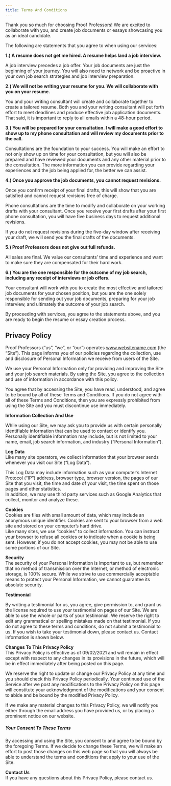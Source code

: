 ```yaml
---
title: Terms And Conditions
---
```

Thank you so much for choosing Proof Professors! We are excited to collaborate with you, and create job documents or essays showcasing you as an ideal candidate. 

The following are statements that you agree to when using our services:

**1.) A resume does not get me hired. A resume helps land a job interview.** 

A job interview precedes a job offer. Your job documents are just the beginning of your journey. You will also need to network and be proactive in your own job search strategies and job interview preparation.

**2.) We will not be writing your resume for you. We will collaborate with you on your resume.** 

You and your writing consultant will create and collaborate together to create a tailored resume. Both you and your writing consultant will put forth effort to meet deadlines and produce effective job application documents. That said, it is important to reply to all emails within a 48-hour period. 

**3.) You will be prepared for your consultation. I will make a good effort to show up to my phone consultation and will review my documents prior to the call.**

Consultations are the foundation to your success. You will make an effort to not only show up on time for your consultation, but you will also be prepared and have reviewed your documents and any other material prior to the consultation. The more information you can provide regarding your experiences and the job being applied for, the better we can assist.

**4.) Once you approve the job documents, you cannot request revisions.** 

Once you confirm receipt of your final drafts, this will show that you are satisfied and cannot request revisions free of charge.

Phone consultations are the time to modify and collaborate on your working drafts with your consultant. Once you receive your first drafts after your first phone consultation, you will have five business days to request additional revisions. 

If you do not request revisions during the five-day window after receiving your draft, we will send you the final drafts of the documents.

**5.) Proof Professors does not give out full refunds.** 

All sales are final. We value our consultants’ time and experience and want to make sure they are compensated for their hard work. 

**6.) You are the one responsible for the outcome of my job search, including any receipt of interviews or job offers.** 

Your consultant will work with you to create the most effective and tailored job documents for your chosen position, but you are the one solely responsible for sending out your job documents, preparing for your job interview, and ultimately the outcome of your job search.

By proceeding with services, you agree to the statements above, and you are ready to begin the resume or essay creation process.

## **Privacy Policy**

Proof Professors (“us”, “we”, or “our”) operates www.websitename.com (the “Site”). This page informs you of our policies regarding the collection, use and disclosure of Personal Information we receive from users of the Site.

We use your Personal Information only for providing and improving the Site and your job search materials. By using the Site, you agree to the collection and use of information in accordance with this policy.

You agree that by accessing the Site, you have read, understood, and agree to be bound by all of these Terms and Conditions. If you do not agree with all of these Terms and Conditions, then you are expressly prohibited from using the Site and you must discontinue use immediately.

**Information Collection And Use** 

While using our Site, we may ask you to provide us with certain personally identifiable information that can be used to contact or identify you. Personally identifiable information may include, but is not limited to your name, email, job search information, and industry (“Personal Information”).

**Log Data**\
Like many site operators, we collect information that your browser sends whenever you visit our Site (“Log Data”).

This Log Data may include information such as your computer’s Internet Protocol (“IP”) address, browser type, browser version, the pages of our Site that you visit, the time and date of your visit, the time spent on those pages and other statistics.\
In addition, we may use third party services such as Google Analytics that collect, monitor and analyze these.

**Cookies**\
Cookies are files with small amount of data, which may include an anonymous unique identifier. Cookies are sent to your browser from a web site and stored on your computer’s hard drive.\
Like many sites, we use “cookies” to collect information. You can instruct your browser to refuse all cookies or to indicate when a cookie is being sent. However, if you do not accept cookies, you may not be able to use some portions of our Site.

**Security**\
The security of your Personal Information is important to us, but remember that no method of transmission over the Internet, or method of electronic storage, is 100% secure. While we strive to use commercially acceptable means to protect your Personal Information, we cannot guarantee its absolute security.

**Testimonial**

By writing a testimonial for us, you agree, give permission to, and grant us the license required to use your testimonial on pages of our Site. We are able to use the whole or parts of your testimonial. We reserve the right to edit any grammatical or spelling mistakes made on that testimonial. If you do not agree to these terms and conditions, do not submit a testimonial to us. If you wish to take your testimonial down, please contact us. Contact information is shown below.

**Changes To This Privacy Policy**\
This Privacy Policy is effective as of 09/02/2021 and will remain in effect except with respect to any changes in its provisions in the future, which will be in effect immediately after being posted on this page.

We reserve the right to update or change our Privacy Policy at any time and you should check this Privacy Policy periodically. Your continued use of the Service after we post any modifications to the Privacy Policy on this page will constitute your acknowledgment of the modifications and your consent to abide and be bound by the modified Privacy Policy.

If we make any material changes to this Privacy Policy, we will notify you either through the email address you have provided us, or by placing a prominent notice on our website.

##### Your Consent To These Terms

By accessing and using the Site, you consent to and agree to be bound by the foregoing Terms. If we decide to change these Terms, we will make an effort to post those changes on this web page so that you will always be able to understand the terms and conditions that apply to your use of the Site.

**Contact Us**\
If you have any questions about this Privacy Policy, please [](https://www.letseatgrandma.com/contact/)contact us.